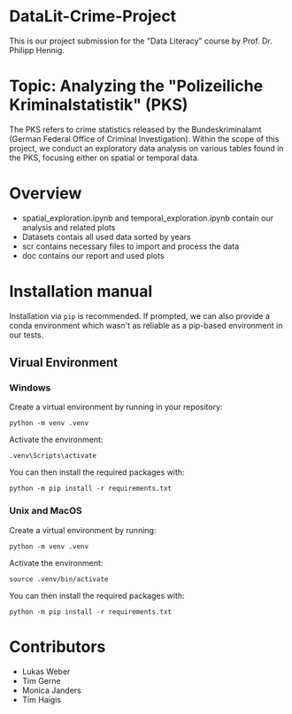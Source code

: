 # DataLit-Crime-Project
 This is our project submission for the "Data Literacy" course by Prof. Dr. Philipp Hennig.

# Topic: Analyzing the "Polizeiliche Kriminalstatistik" (PKS)
The PKS refers to crime statistics released by the Bundeskriminalamt (German Federal Office of Criminal Investigation). 
Within the scope of this project, we conduct an exploratory data analysis on various tables found in the PKS, focusing either on spatial or temporal data.

# Overview
- spatial_exploration.ipynb and temporal_exploration.ipynb contain our analysis and related plots
- Datasets contais all used data sorted by years
- scr contains necessary files to import and process the data
- doc contains our report and used plots

# Installation manual
Installation via ``pip`` is recommended. If prompted, we can also provide a conda environment which wasn't as reliable as a pip-based environment in our tests.

## Virual Environment
### Windows
Create a virtual environment by running in your repository:
```
python -m venv .venv
```

Activate the environment:
```
.venv\Scripts\activate
```

You can then install the required packages with:
```
python -m pip install -r requirements.txt
```

### Unix and MacOS
Create a virtual environment by running:
```
python -m venv .venv
```

Activate the environment:
```
source .venv/bin/activate
```
You can then install the required packages with:
```
python -m pip install -r requirements.txt
```








# Contributors
- Lukas Weber
- Tim Gerne
- Monica Janders
- Tim Haigis
